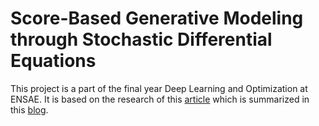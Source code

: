 # Score-Based Generative Modeling through Stochastic Differential Equations

This project is a part of the final year Deep Learning and Optimization at ENSAE. It is based on the research of this [article](https://arxiv.org/abs/2011.13456) which is summarized in this [blog](https://yang-song.net/blog/2021/score/).
